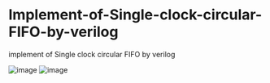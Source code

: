 # Implement-of-Single-clock-circular-FIFO-by-verilog
implement of Single clock circular FIFO by verilog

![image](https://user-images.githubusercontent.com/66343787/122694564-a1b1b180-d1f2-11eb-9951-1dca08774b7f.png)
![image](https://user-images.githubusercontent.com/66343787/122694577-afffcd80-d1f2-11eb-84ae-60beab68d936.png)

